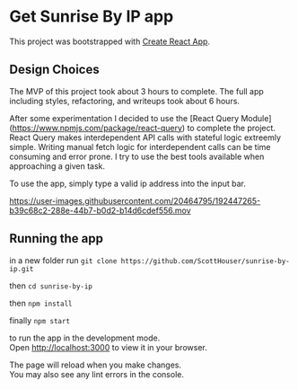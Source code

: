 # Get Sunrise By IP app

This project was bootstrapped with [Create React App](https://github.com/facebook/create-react-app).

## Design Choices

The MVP of this project took about 3 hours to complete. The full app including styles, refactoring, and writeups took about 6 hours.

After some experimentation I decided to use the [React Query Module] (https://www.npmjs.com/package/react-query) to complete the project. React Query makes interdependent API calls with stateful logic extreemly simple. Writing manual fetch logic for interdependent calls can be time consuming and error prone. I try to use the best tools available when approaching a given task.

To use the app, simply type a valid ip address into the input bar.

https://user-images.githubusercontent.com/20464795/192447265-b39c68c2-288e-44b7-b0d2-b14d6cdef556.mov



## Running the app

in a new folder run `git clone https://github.com/ScottHouser/sunrise-by-ip.git`

then `cd sunrise-by-ip`

then `npm install`

finally `npm start`

to run the app in the development mode.\
Open [http://localhost:3000](http://localhost:3000) to view it in your browser.

The page will reload when you make changes.\
You may also see any lint errors in the console.

